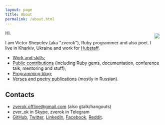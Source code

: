 ```yaml
---
layout: page
title: About
permalink: /about.html
---
```


<img src="img/zverok3.jpg" style="float:right; margin: 10px;"/>

Hi.

I am Victor Shepelev (aka "zverok"), Ruby programmer and also poet.
I live in Kharkiv, Ukraine and work for [Hubstaff](https://hubstaff.com).

<!--
[^1] If, by chance, you care about actual politics, I am pro-[Euromaidan](http://en.wikipedia.org/wiki/Euromaidan) and pro-Ukrainian, despite what you may have been told about citizens of Eastern Ukraine. In fact, most of us kharkivites are.
-->

* [Work and skills](cv.html);
* [Public contributions](public.html) (including Ruby gems, documentation, conference talk, mentoring and stuff);
* [Programming blog](/blog/);
* [Verses and poetry publications](http://zverok.info) (mostly in Russian).

## Contacts

* [zverok.offline@gmail.com](mailto:zverok.offline@gmail.com) (also gtalk/hangouts)
* zver_ok in Skype, zverok in Telegram
* [GitHub](http://github.com/zverok), [Twitter](https://twitter.com/zverok), [LinkedIn](https://www.linkedin.com/in/zverok), [Facebook](http://facebook.com/zverok), [Reddit](https://www.reddit.com/user/zverok_kha/).
